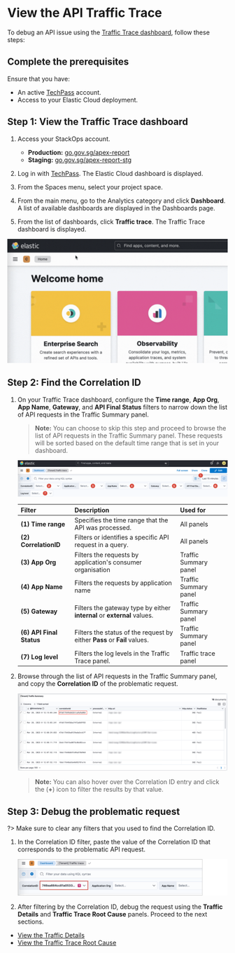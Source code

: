 # View the API Traffic Trace

To debug an API issue using the [Traffic Trace dashboard](/docs/logs/debugging-API-issues.md), follow these steps:

## Complete the prerequisites

Ensure that you have:

- An active [TechPass](https://docs.developer.tech.gov.sg/docs/apex-cloud-onboarding/docs/techpass) account.
- Access to your Elastic Cloud deployment.
</details>

## Step 1: View the Traffic Trace dashboard

1. Access your StackOps account.

    - **Production:** [go.gov.sg/apex-report](http://go.gov.sg/apex-report)<br>
    - **Staging:** [go.gov.sg/apex-report-stg](http://go.gov.sg/apex-report-stg)

1. Log in with [TechPass](https://docs.developer.tech.gov.sg/docs/apex-cloud-onboarding/docs/techpass). The Elastic Cloud dashboard is displayed. 

1. From the Spaces menu, select your project space.

1. From the main menu, go to the Analytics category and click **Dashboard**. A list of available dashboards are displayed in the Dashboards page.

1. From the list of dashboards, click **Traffic trace**. The Traffic Trace dashboard is displayed.

![dashboard](/./images/dashboard.gif)


## Step 2: Find the Correlation ID

1. On your Traffic Trace dashboard, configure the **Time range**, **App Org**, **App Name**, **Gateway**, and **API Final Status** filters to narrow down the list of API requests in the Traffic Summary panel.

    > **Note:** You can choose to skip this step and proceed to browse the list of API requests in the Traffic Summary panel. These requests will be sorted based on the default time range that is set in your dashboard.

    ![Select dashboard filters](/./images/dashboard-filters.png) 

    | Filter | Description | Used for |
    | --- | -- | -- |
    | **(1) Time range** | Specifies the time range that the API was processed. | All panels
    | **(2) CorrelationID** | Filters or identifies a specific API request in a query. | All panels
    | **(3) App Org** | Filters the requests by application's consumer  organisation | Traffic Summary panel
    | **(4) App Name** | Filters the requests by application name | Traffic Summary panel
    | **(5) Gateway** | Filters the gateway type by either **internal** or **external** values. | Traffic Summary panel
    | **(6) API Final Status** | Filters the status of the request by either **Pass** or **Fail** values. | Traffic Summary panel
    | **(7) Log level** | Filters the log levels in the Traffic Trace panel. | Traffic trace panel |

2. Browse through the list of API requests in the Traffic Summary panel, and copy the **Correlation ID** of the problematic request.

    ![copy correlation ID](/./images/dashboard-correlationid.png) 

    > **Note:** You can also hover over the Correlation ID entry and  click the (**+**) icon to filter the results by that value.

## Step 3: Debug the problematic request

?> Make sure to clear any filters that you used to find the Correlation ID.

1. In the Correlation ID filter, paste the value of the Correlation ID that corresponds to the problematic API request.

    ![paste correlation ID](/./images/dashboard-correlationid-filter.png) 

1. After filtering by the Correlation ID, debug the request using the **Traffic Details** and **Traffic Trace Root Cause** panels. Proceed to the next sections.

- [View the Traffic Details](/docs/logs/verify-api-request.md)
- [View the Traffic Trace Root Cause](/docs/logs/trace-root-cause.md)



<!-- 

## Step 4: View the Traffic Trace Root Cause

?> Make sure to clear any filters that you used to find the Correlation ID.

1. In the Correlation ID filter, paste the value of the Correlation ID that corresponds to the problematic API request.

    ![paste correlation ID](/./images/dashboard-correlationid-filter.png) 

1. Scroll down to the Traffic Trace panel and check the details in the message column to trace the root cause of the error or issue.

    ![traffic-trace-message](/./images/dashboard-trace-error.png) 

### Export the trace logs

To export the track trace logs in `.csv` format, follow these steps:

1. Hover over the upper right area of the Traffic Trace panel and click the menu icon.

1. Click **More**.

1. Click **Download CSV**.

    ![traffic-trace-message](/./images/dashboard-traffic-trace-export.png) 

-->